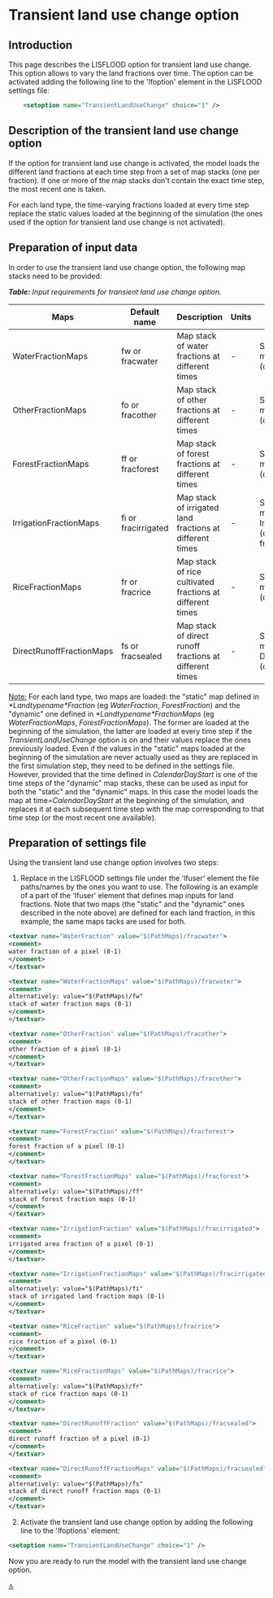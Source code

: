 # Transient land use change option


## Introduction

This page describes the LISFLOOD option for transient land use change.
This option allows to vary the land fractions over time.
The option can be activated adding the following line to the 'lfoption' element in the LISFLOOD settings file:

```xml 
	<setoption name="TransientLandUseChange" choice="1" />
```


## Description of the transient land use change option

If the option for transient land use change is activated, the model loads the different land fractions at each time step from a set of map stacks (one per fraction).
If one or more of the map stacks don't contain the exact time step, the most recent one is taken.

For each land type, the time-varying fractions loaded at every time step replace the static values loaded at the beginning of the simulation (the ones used if the option for transient land use change is not activated).

## Preparation of input data

In order to use the transient land use change option, the following map stacks need to be provided:

***Table:***  *Input requirements for transient land use change option.*                                                                              

| **Maps**                 | **Default name**    | **Description**                                           | **Units** | **Remarks**                                                           |
| ------------------------ | ------------------- | --------------------------------------------------------- | --------- | --------------------------------------------------------------------- |
| WaterFractionMaps        | fw or fracwater     | Map stack of water fractions at different times           | -         | Substitutes values in map WaterFraction (default: fracwater)          |
| OtherFractionMaps        | fo or fracother     | Map stack of other fractions at different times           | -         | Substitutes values in map OtherFraction (default: fracother)          |
| ForestFractionMaps       | ff or fracforest    | Map stack of forest fractions at different times          | -         | Substitutes values in map ForestFraction (default: fracforest)        |
| IrrigationFractionMaps   | fi or fracirrigated | Map stack of irrigated land fractions at different times  | -         | Substitutes values in map IrrigationFraction (default: fracirrigated) |
| RiceFractionMaps         | fr or fracrice      | Map stack of rice cultivated fractions at different times | -         | Substitutes values in map RiceFraction (default: fracrice)            |
| DirectRunoffFractionMaps | fs or fracsealed    | Map stack of direct runoff fractions at different times   | -         | Substitutes values in map DirectRunoffFraction (default: fracsealed)  |

<u>Note:</u> For each land type, two maps are loaded: the "static" map defined in *\*Landtypename\*Fraction* (eg *WaterFraction*, *ForestFraction*) and the "dynamic" one defined in *\*Landtypename\*FractionMaps* (eg *WaterFractionMaps*, *ForestFractionMaps*).
The former are loaded at the beginning of the simulation, the latter are loaded at every time step if the *TransientLandUseChange* option is on and their values replace the ones previously loaded.
Even if the values in the "static" maps loaded at the beginning of the simulation are never actually used as they are replaced in the first simulation step, they need to be defined in the settings file.
However, provided that the time defined in *CalendarDayStart* is one of the time steps of the "dynamic" map stacks, these can be used as input for both the "static" and the "dynamic" maps. In this case the model loads the map at time=*CalendarDayStart* at the beginning of the simulation, and replaces it at each subsequent time step with the map corresponding to that time step (or the most recent one available).

## Preparation of settings file

Using the transient land use change option involves two steps:

1. Replace in the LISFLOOD settings file under the 'lfuser' element the file paths/names by the ones you want to use.
The following is an example of a part of the 'lfuser' element that defines map inputs for land fractions. Note that two maps (the "static" and the "dynamic" ones described in the note above) are defined for each land fraction, in this example, the same maps tacks are used for both.

```xml
<textvar name="WaterFraction" value="$(PathMaps)/fracwater">
<comment>
water fraction of a pixel (0-1)
</comment>
</textvar>

<textvar name="WaterFractionMaps" value="$(PathMaps)/fracwater">
<comment>
alternatively: value="$(PathMaps)/fw"
stack of water fraction maps (0-1)
</comment>
</textvar>

<textvar name="OtherFraction" value="$(PathMaps)/fracother">
<comment>
other fraction of a pixel (0-1)
</comment>
</textvar>

<textvar name="OtherFractionMaps" value="$(PathMaps)/fracother">
<comment>
alternatively: value="$(PathMaps)/fo"
stack of other fraction maps (0-1)
</comment>
</textvar>

<textvar name="ForestFraction" value="$(PathMaps)/fracforest">
<comment>
forest fraction of a pixel (0-1)
</comment>
</textvar>

<textvar name="ForestFractionMaps" value="$(PathMaps)/fracforest">
<comment>
alternatively: value="$(PathMaps)/ff"
stack of forest fraction maps (0-1)
</comment>
</textvar>

<textvar name="IrrigationFraction" value="$(PathMaps)/fracirrigated">
<comment>
irrigated area fraction of a pixel (0-1)
</comment>
</textvar>

<textvar name="IrrigationFractionMaps" value="$(PathMaps)/fracirrigated">
<comment>
alternatively: value="$(PathMaps)/fi"
stack of irrigated land fraction maps (0-1)
</comment>
</textvar>

<textvar name="RiceFraction" value="$(PathMaps)/fracrice">
<comment>
rice fraction of a pixel (0-1)
</comment>
</textvar>

<textvar name="RiceFractionMaps" value="$(PathMaps)/fracrice">
<comment>
alternatively: value="$(PathMaps)/fr"
stack of rice fraction maps (0-1)
</comment>
</textvar>

<textvar name="DirectRunoffFraction" value="$(PathMaps)/fracsealed">
<comment>
direct runoff fraction of a pixel (0-1)
</comment>
</textvar>

<textvar name="DirectRunoffFractionMaps" value="$(PathMaps)/fracsealed">
<comment>
alternatively: value="$(PathMaps)/fs"
stack of direct runoff fraction maps (0-1)
</comment>
</textvar>
```

2. Activate the transient land use change option by adding the following line to the 'lfoptions' element:

```xml
<setoption name="TransientLandUseChange" choice="1" />
```

Now you are ready to run the model with the transient land use change option.
 

[🔝](#top)
